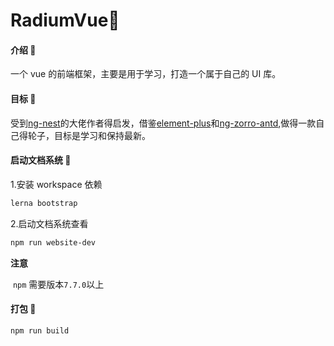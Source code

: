 # RadiumVue🍈

#### 介绍 🍇

一个 vue 的前端框架，主要是用于学习，打造一个属于自己的 UI 库。

#### 目标 🍉

受到[ng-nest](https://github.com/NG-NEST/ng-nest)的大佬作者得启发，借鉴[element-plus](https://gitee.com/element-plus/element-plus)和[ng-zorro-antd](https://github.com/NG-ZORRO/ng-zorro-antd),做得一款自己得轮子，目标是学习和保持最新。

#### 启动文档系统 🍊

1.安装 workspace 依赖

```bash
lerna bootstrap
```

2.启动文档系统查看

```bash
npm run website-dev
```

**注意**

​ `npm` 需要版本`7.7.0`以上

#### 打包 🍒

```bash
npm run build
```
